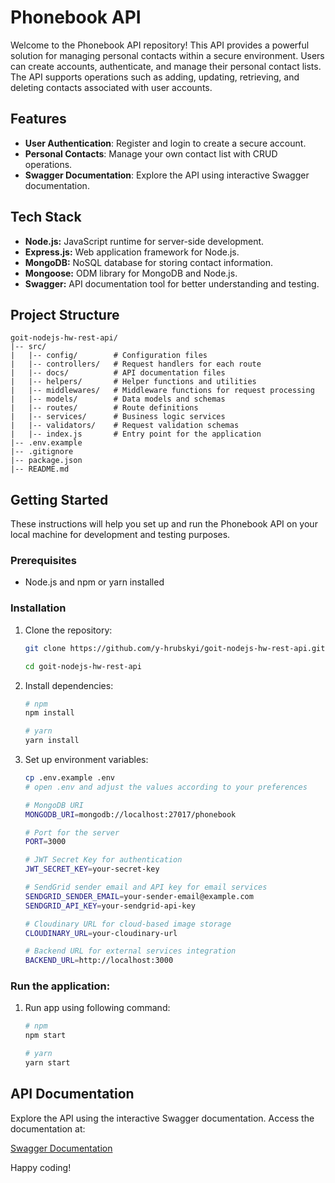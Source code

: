 # Phonebook API

Welcome to the Phonebook API repository! This API provides a powerful solution for managing personal contacts within a secure environment. Users can create accounts, authenticate, and manage their personal contact lists. The API supports operations such as adding, updating, retrieving, and deleting contacts associated with user accounts.

## Features

- **User Authentication**: Register and login to create a secure account.
- **Personal Contacts**: Manage your own contact list with CRUD operations.
- **Swagger Documentation**: Explore the API using interactive Swagger documentation.

## Tech Stack

- **Node.js:** JavaScript runtime for server-side development.
- **Express.js:** Web application framework for Node.js.
- **MongoDB:** NoSQL database for storing contact information.
- **Mongoose:** ODM library for MongoDB and Node.js.
- **Swagger:** API documentation tool for better understanding and testing.

## Project Structure

```plaintext
goit-nodejs-hw-rest-api/
|-- src/
|   |-- config/        # Configuration files
|   |-- controllers/   # Request handlers for each route
|   |-- docs/          # API documentation files
|   |-- helpers/       # Helper functions and utilities
|   |-- middlewares/   # Middleware functions for request processing
|   |-- models/        # Data models and schemas
|   |-- routes/        # Route definitions
|   |-- services/      # Business logic services
|   |-- validators/    # Request validation schemas
|   |-- index.js       # Entry point for the application
|-- .env.example
|-- .gitignore
|-- package.json
|-- README.md
```

## Getting Started

These instructions will help you set up and run the Phonebook API on your local machine for development and testing purposes.

### Prerequisites

- Node.js and npm or yarn installed

### Installation

1.  Clone the repository:

    ```bash
    git clone https://github.com/y-hrubskyi/goit-nodejs-hw-rest-api.git

    cd goit-nodejs-hw-rest-api
    ```

2.  Install dependencies:

    ```bash
    # npm
    npm install

    # yarn
    yarn install
    ```

3.  Set up environment variables:

    ```bash
    cp .env.example .env
    # open .env and adjust the values according to your preferences
    ```

    ```bash
    # MongoDB URI
    MONGODB_URI=mongodb://localhost:27017/phonebook

    # Port for the server
    PORT=3000

    # JWT Secret Key for authentication
    JWT_SECRET_KEY=your-secret-key

    # SendGrid sender email and API key for email services
    SENDGRID_SENDER_EMAIL=your-sender-email@example.com
    SENDGRID_API_KEY=your-sendgrid-api-key

    # Cloudinary URL for cloud-based image storage
    CLOUDINARY_URL=your-cloudinary-url

    # Backend URL for external services integration
    BACKEND_URL=http://localhost:3000
    ```

### Run the application:

1. Run app using following command:

   ```bash
   # npm
   npm start

   # yarn
   yarn start
   ```

## API Documentation

Explore the API using the interactive Swagger documentation. Access the documentation at:

[Swagger Documentation](https://phonebook-api-kwd5.onrender.com/api-docs)

Happy coding!
